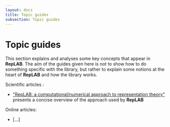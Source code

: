 ```yaml
---
layout: docs
title: Topic guides
subsection: Topic guides
---
```


# Topic guides

This section explains and analyses some key concepts that appear in **RepLAB**. The aim of the guides given here is not to show how to do something specific with the library, but rather to explain some notions at the heart of **RepLAB** and how the library works.

Scientific articles :
 - ["RepLAB: a computational/numerical approach to representation theory"](https://arxiv.org/abs/1911.09154) presents a concise overview of the approach used by **RepLAB**

Online articles:
 - [...]
